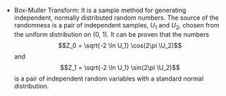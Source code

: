 * Box-Muller Transform: It is a sample method for generating independent, normally distributed  random numbers. The source of the randomness is a pair of independent samples, $U_1$ and $U_2$, chosen from the uniform distribution on (0, 1). It can be proven that the numbers $$Z_0 = \sqrt{-2 \ln U_1} \cos(2\pi \U_2)$$ and $$Z_1 = \sqrt{-2 \ln U_1} \sin(2\pi \U_2)$$ is a pair of independent random variables with a standard normal distribution.



